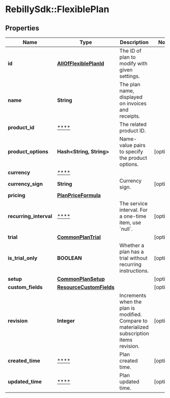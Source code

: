 # RebillySdk::FlexiblePlan

## Properties
Name | Type | Description | Notes
------------ | ------------- | ------------- | -------------
**id** | [**AllOfFlexiblePlanId**](AllOfFlexiblePlanId.md) | The ID of plan to modify with given settings. | 
**name** | **String** | The plan name, displayed on invoices and receipts. | 
**product_id** | [****](.md) | The related product ID. | 
**product_options** | **Hash&lt;String, String&gt;** | Name-value pairs to specify the product options. | [optional] 
**currency** | [****](.md) |  | 
**currency_sign** | **String** | Currency sign. | [optional] 
**pricing** | [**PlanPriceFormula**](PlanPriceFormula.md) |  | 
**recurring_interval** | [****](.md) | The service interval. For a one-time item, use &#x60;null&#x60;. | [optional] 
**trial** | [**CommonPlanTrial**](CommonPlanTrial.md) |  | [optional] 
**is_trial_only** | **BOOLEAN** | Whether a plan has a trial without recurring instructions. | [optional] 
**setup** | [**CommonPlanSetup**](CommonPlanSetup.md) |  | [optional] 
**custom_fields** | [**ResourceCustomFields**](ResourceCustomFields.md) |  | [optional] 
**revision** | **Integer** | Increments when the plan is modified.  Compare to materialized subscription items revision.  | [optional] 
**created_time** | [****](.md) | Plan created time. | [optional] 
**updated_time** | [****](.md) | Plan updated time. | [optional] 

